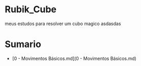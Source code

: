 # Rubik_Cube
meus estudos para resolver um cubo magico
asdasdas

# Sumario
- [0 - Movimentos Básicos.md](0 - Movimentos Básicos.md)
